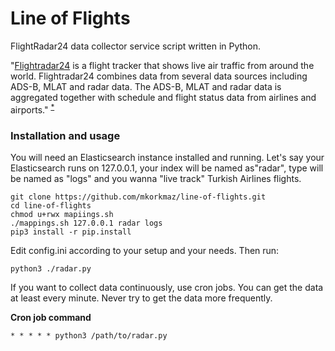 # Line of Flights

FlightRadar24 data collector service script written in Python.

"[Flightradar24](https://www.flightradar24.com) is a flight tracker that shows live air traffic from around the world. Flightradar24 combines data from several data sources including ADS-B, MLAT and radar data. The ADS-B, MLAT and radar data is aggregated together with schedule and flight status data from airlines and airports." <sup>[*](https://www.flightradar24.com/how-it-works)</sup>

### Installation and usage

You will need an Elasticsearch instance installed and running.
Let's say your Elasticsearch runs on 127.0.0.1,
your index will be named as"radar", type will be named as "logs"
and you wanna "live track" Turkish Airlines flights.

```
git clone https://github.com/mkorkmaz/line-of-flights.git
cd line-of-flights
chmod u+rwx mapiings.sh
./mappings.sh 127.0.0.1 radar logs
pip3 install -r pip.install
```

Edit config.ini according to your setup and your needs. Then run:
```
python3 ./radar.py
```

If you want to collect data continuously, use cron jobs.
You can get the data at least every minute. Never try to get the data more frequently.

**Cron job command**

```
* * * * * python3 /path/to/radar.py
```